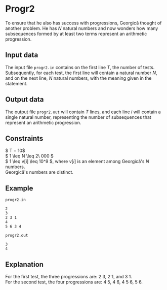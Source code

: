 # Progr2

To ensure that he also has success with progressions, Georgică thought of another problem. He has $N$ natural numbers and now wonders how many subsequences formed by at least two terms represent an arithmetic progression.

## Input data

The input file `progr2.in` contains on the first line $T$, the number of tests. Subsequently, for each test, the first line will contain a natural number $N$, and on the next line, $N$ natural numbers, with the meaning given in the statement.

## Output data

The output file `progr2.out` will contain $T$ lines, and each line $i$ will contain a single natural number, representing the number of subsequences that represent an arithmetic progression.

## Constraints

$ T = 10$  
$ 1 \leq N \leq 2\ 000 $  
$ 1 \leq v[i] \leq 10^9 $, where $v[i]$ is an element among Georgică's $N$ numbers.  
Georgică's numbers are distinct.

## Example

`progr2.in`  
```
2 
3 
2 3 1 
4 
5 6 3 4 
```

`progr2.out`  
```
3 
4 
```

## Explanation

For the first test, the three progressions are: $2 \ 3$, $2 \ 1$, and $3 \ 1$.  
For the second test, the four progressions are: $4 \ 5$, $4 \ 6$, $4 \ 5 \ 6$, $5 \ 6$.